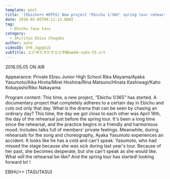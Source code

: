 ```yaml
---
template: post
title: '[Ebichu++ #EP55] New project "Ebichu 1/365" spring tour rehearsal'
date: 2016-05-05T09:11:13.000Z
tag:
  - Ebichu tasu tasu
category:
  - Shiritsu Ebisu Chugaku
author: auto
videoID: VY6_JqpgGik
subTitle: エビ中たすたすエビ中新webm-subs-55.srt
---
```

2016.05.05 ON AIR

Appearance: Private Ebisu Junior High School
Rika Mayama/Ayaka Yasumoto/Aika Hirota/Mirei Hoshina/Rina Matsuno/Hinata Kashiwagi/Kaho Kobayashi/Riko Nakayama

Program content: This time, a new project, "Ebichu 1/365" has started. A documentary project that completely adheres to a certain day in Ebichu and cuts out only that day. What is the drama that can be seen by chasing an ordinary day? This time, the day we got close to each other was April 16th, the day of the rehearsal just before the spring tour. It's been a long time since the rehearsal, and the practice begins in a friendly and harmonious mood. Includes talks full of members' private feelings. Meanwhile, during rehearsals for the song and choreography, Ayaka Yasumoto experiences an accident. It looks like he has a cold and can't speak. Yasumoto, who had missed the stage because she was sick during last year's tour. Because of her past, she becomes desperate, but she can't speak as she would like. What will the rehearsal be like? And the spring tour has started! looking forward to! !


EBIHU++ (TASUTASU)
